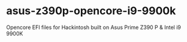 # asus-z390p-opencore-i9-9900k
Opencore EFI files for Hackintosh built on Asus Prime Z390 P &amp; Intel i9 9900K
